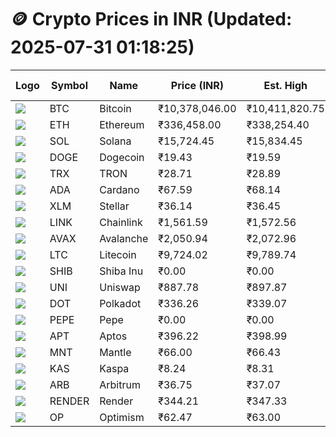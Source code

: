 # 🪙 Crypto Prices in INR (Updated: 2025-07-31 01:18:25)

| Logo | Symbol | Name       | Price (INR) | Est. High | Est. Low | Gross Profit | Fees | Net Profit | ROI % |
|------|--------|------------|-------------|-----------|----------|---------------|------|-------------|--------|
| ![](https://coin-images.coingecko.com/coins/images/1/large/bitcoin.png?1696501400) | BTC    | Bitcoin    | ₹10,378,046.00 | ₹10,411,820.75 | ₹10,344,271.25 | ₹653.01 | ₹200.00 | ₹453.01 | 0.45% |
| ![](https://coin-images.coingecko.com/coins/images/279/large/ethereum.png?1696501628) | ETH    | Ethereum   | ₹336,458.00 | ₹338,254.40 | ₹334,661.60 | ₹1,073.56 | ₹200.00 | ₹873.56 | 0.87% |
| ![](https://coin-images.coingecko.com/coins/images/4128/large/solana.png?1718769756) | SOL    | Solana     | ₹15,724.45 | ₹15,834.45 | ₹15,614.45 | ₹1,408.93 | ₹200.00 | ₹1,208.93 | 1.21% |
| ![](https://coin-images.coingecko.com/coins/images/5/large/dogecoin.png?1696501409) | DOGE   | Dogecoin   | ₹19.43 | ₹19.59 | ₹19.27 | ₹1,681.54 | ₹200.00 | ₹1,481.54 | 1.48% |
| ![](https://coin-images.coingecko.com/coins/images/1094/large/tron-logo.png?1696502193) | TRX    | TRON       | ₹28.71 | ₹28.89 | ₹28.53 | ₹1,283.00 | ₹200.00 | ₹1,083.00 | 1.08% |
| ![](https://coin-images.coingecko.com/coins/images/975/large/cardano.png?1696502090) | ADA    | Cardano    | ₹67.59 | ₹68.14 | ₹67.04 | ₹1,633.29 | ₹200.00 | ₹1,433.29 | 1.43% |
| ![](https://coin-images.coingecko.com/coins/images/100/large/fmpFRHHQ_400x400.jpg?1735231350) | XLM    | Stellar    | ₹36.14 | ₹36.45 | ₹35.83 | ₹1,707.88 | ₹200.00 | ₹1,507.88 | 1.51% |
| ![](https://coin-images.coingecko.com/coins/images/877/large/chainlink-new-logo.png?1696502009) | LINK   | Chainlink  | ₹1,561.59 | ₹1,572.56 | ₹1,550.62 | ₹1,414.46 | ₹200.00 | ₹1,214.46 | 1.21% |
| ![](https://coin-images.coingecko.com/coins/images/12559/large/Avalanche_Circle_RedWhite_Trans.png?1696512369) | AVAX   | Avalanche  | ₹2,050.94 | ₹2,072.96 | ₹2,028.92 | ₹2,170.91 | ₹200.00 | ₹1,970.91 | 1.97% |
| ![](https://coin-images.coingecko.com/coins/images/2/large/litecoin.png?1696501400) | LTC    | Litecoin   | ₹9,724.02 | ₹9,789.74 | ₹9,658.30 | ₹1,360.89 | ₹200.00 | ₹1,160.89 | 1.16% |
| ![](https://coin-images.coingecko.com/coins/images/11939/large/shiba.png?1696511800) | SHIB   | Shiba Inu  | ₹0.00 | ₹0.00 | ₹0.00 | ₹1,377.48 | ₹200.00 | ₹1,177.48 | 1.18% |
| ![](https://coin-images.coingecko.com/coins/images/12504/large/uniswap-logo.png?1720676669) | UNI    | Uniswap    | ₹887.78 | ₹897.87 | ₹877.69 | ₹2,299.68 | ₹200.00 | ₹2,099.68 | 2.10% |
| ![](https://coin-images.coingecko.com/coins/images/12171/large/polkadot.png?1696512008) | DOT    | Polkadot   | ₹336.26 | ₹339.07 | ₹333.45 | ₹1,686.92 | ₹200.00 | ₹1,486.92 | 1.49% |
| ![](https://coin-images.coingecko.com/coins/images/29850/large/pepe-token.jpeg?1696528776) | PEPE   | Pepe       | ₹0.00 | ₹0.00 | ₹0.00 | ₹1,658.08 | ₹200.00 | ₹1,458.08 | 1.46% |
| ![](https://coin-images.coingecko.com/coins/images/26455/large/aptos_round.png?1696525528) | APT    | Aptos      | ₹396.22 | ₹398.99 | ₹393.45 | ₹1,409.08 | ₹200.00 | ₹1,209.08 | 1.21% |
| ![](https://coin-images.coingecko.com/coins/images/30980/large/Mantle-Logo-mark.png?1739213200) | MNT    | Mantle     | ₹66.00 | ₹66.43 | ₹65.57 | ₹1,322.32 | ₹200.00 | ₹1,122.32 | 1.12% |
| ![](https://coin-images.coingecko.com/coins/images/25751/large/kaspa-icon-exchanges.png?1696524837) | KAS    | Kaspa      | ₹8.24 | ₹8.31 | ₹8.17 | ₹1,837.11 | ₹200.00 | ₹1,637.11 | 1.64% |
| ![](https://coin-images.coingecko.com/coins/images/16547/large/arb.jpg?1721358242) | ARB    | Arbitrum   | ₹36.75 | ₹37.07 | ₹36.43 | ₹1,778.95 | ₹200.00 | ₹1,578.95 | 1.58% |
| ![](https://coin-images.coingecko.com/coins/images/11636/large/rndr.png?1696511529) | RENDER | Render     | ₹344.21 | ₹347.33 | ₹341.09 | ₹1,830.32 | ₹200.00 | ₹1,630.32 | 1.63% |
| ![](https://coin-images.coingecko.com/coins/images/25244/large/Optimism.png?1696524385) | OP     | Optimism   | ₹62.47 | ₹63.00 | ₹61.94 | ₹1,714.59 | ₹200.00 | ₹1,514.59 | 1.51% |
